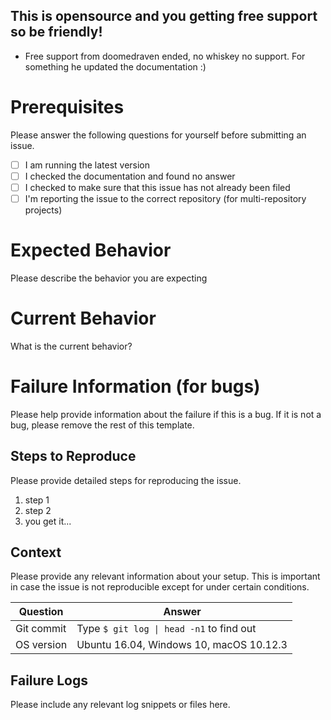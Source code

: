 ## This is opensource and you getting __free__ support so be friendly!
* Free support from doomedraven ended, no whiskey no support. For something he updated the documentation :)

# Prerequisites

Please answer the following questions for yourself before submitting an issue.

- [ ] I am running the latest version
- [ ] I checked the documentation and found no answer
- [ ] I checked to make sure that this issue has not already been filed
- [ ] I'm reporting the issue to the correct repository (for multi-repository projects)

# Expected Behavior

Please describe the behavior you are expecting

# Current Behavior

What is the current behavior?

# Failure Information (for bugs)

Please help provide information about the failure if this is a bug. If it is not a bug, please remove the rest of this template.

## Steps to Reproduce

Please provide detailed steps for reproducing the issue.

1. step 1
2. step 2
3. you get it...

## Context

Please provide any relevant information about your setup. This is important in case the issue is not reproducible except for under certain conditions.

| Question         | Answer
|------------------|--------------------
| Git commit       | Type `$ git log \| head -n1` to find out
| OS version       | Ubuntu 16.04, Windows 10, macOS 10.12.3

## Failure Logs

Please include any relevant log snippets or files here.
